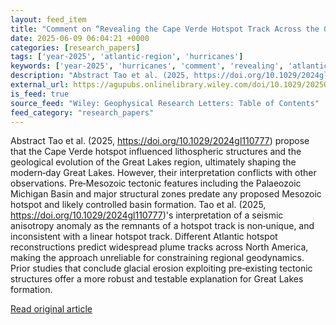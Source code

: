 ```yaml
---
layout: feed_item
title: "Comment on “Revealing the Cape Verde Hotspot Track Across the Great Lakes” by Tao et al."
date: 2025-06-09 06:04:21 +0000
categories: [research_papers]
tags: ['year-2025', 'atlantic-region', 'hurricanes']
keywords: ['year-2025', 'hurricanes', 'comment', 'revealing', 'atlantic-region', 'cape']
description: "Abstract Tao et al. (2025, https://doi.org/10.1029/2024gl110777) propose that the Cape Verde hotspot influenced lithospheric structures and the geological ev..."
external_url: https://agupubs.onlinelibrary.wiley.com/doi/10.1029/2025GL115634?af=R
is_feed: true
source_feed: "Wiley: Geophysical Research Letters: Table of Contents"
feed_category: "research_papers"
---
```


Abstract Tao et al. (2025, https://doi.org/10.1029/2024gl110777) propose that the Cape Verde hotspot influenced lithospheric structures and the geological evolution of the Great Lakes region, ultimately shaping the modern‐day Great Lakes. However, their interpretation conflicts with other observations. Pre‐Mesozoic tectonic features including the Palaeozoic Michigan Basin and major structural zones predate any proposed Mesozoic hotspot and likely controlled basin formation. Tao et al. (2025, https://doi.org/10.1029/2024gl110777)'s interpretation of a seismic anisotropy anomaly as the remnants of a hotspot track is non‐unique, and inconsistent with a linear hotspot track. Different Atlantic hotspot reconstructions predict widespread plume tracks across North America, making the approach unreliable for constraining regional geodynamics. Prior studies that conclude glacial erosion exploiting pre‐existing tectonic structures offer a more robust and testable explanation for Great Lakes formation.

[Read original article](https://agupubs.onlinelibrary.wiley.com/doi/10.1029/2025GL115634?af=R)
